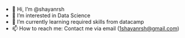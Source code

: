- 👋 Hi, I’m @shayanrsh
- 👀 I’m interested in Data Science
- 🌱 I’m currently learning required skills from datacamp
- 📫 How to reach me: Contact me via email (1shayanrsh@gmail.com)

<!---
shayanrsh/shayanrsh is a ✨ special ✨ repository because its `README.md` (this file) appears on your GitHub profile.
You can click the Preview link to take a look at your changes.
--->
